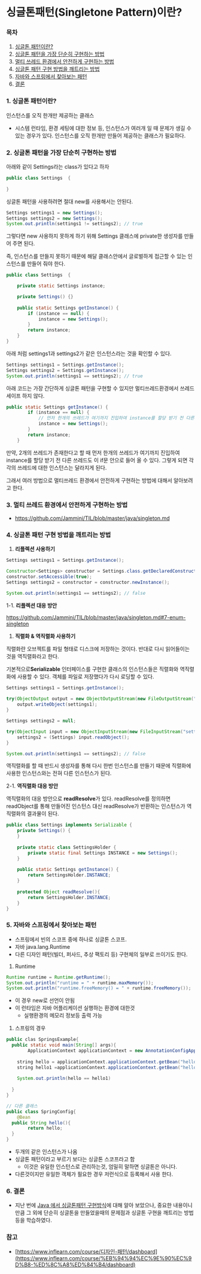 # 싱글톤패턴(Singletone Pattern)이란?

### 목차

1. [싱글톤 패턴이란?](#1-싱글톤-패턴이란)
2. [싱글톤 패턴을 가장 단순히 구현하는 방법](#2-싱글톤-패턴을-가장-단순히-구현하는-방법)
3. [멀티 쓰레드 환경에서 안전하게 구현하는 방법](#3-멀티-쓰레드-환경에서-안전하게-구현하는-방법)
4. [싱글톤 패턴 구현 방법을 깨트리는 방법](#4-싱글톤-패턴-구현-방법을-깨트리는-방법)
5. [자바와 스프링에서 찾아보는 패턴](#5-자바와-스프링에서-찾아보는-패턴)
6. [결론](#6-결론)

### 1. 싱글톤 패턴이란?

인스턴스를 오직 한개만 제공하는 클래스

- 시스템 런타임, 환경 세팅에 대한 정보 등, 인스턴스가 여러개 일 때 문제가 생길 수 있는 경우가 있다. 인스턴스를 오직 한개만 만들어 제공하는 클래스가 필요하다.

### 2. 싱글톤 패턴을 가장 단순히 구현하는 방법

아래와 같이 Settings라는 class가 있다고 하자

```java
public class Settings  {
	
}
```

싱글톤 패턴을 사용하려면 절대 new를 사용해서는 안된다.

```java
Settings settings1 = new Settings();
Settings settings2 = new Settings();
System.out.println(settings1 != settings2); // true
```

그렇다면 new 사용하지 못하게 하기 위해 Settings 클래스에 private한 생성자를 만들어 주면 된다.

즉, 인스턴스를 만들지 못하기 때문에 해달 클래스안에서 글로벌하게 접근할 수 있는 인스턴스를 만들어 줘야 한다.

```java
public class Settings  {

	private static Settings instance;

	private Settings() {}
	
	public static Settings getInstance() {
		if (instance == null) {
			instance = new Settings();
		}
		return instance;
	}
}
```

아래 처럼 settings1과 settings2가 같은 인스턴스라는 것을 확인할 수 있다.

```java
Settings settings1 = Settings.getInstance();
Settings settings2 = Settings.getInstance();
System.out.println(settings1 == settings2); // true
```

아래 코드는 가장 간단하게 싱글톤 패턴을 구현할 수 있지만 멀티쓰레드환경에서 쓰레드 세이프 하지 않다.

```java
public static Settings getInstance() {
		if (instance == null) {
			// 먼저 한개의 쓰레드가 여기까지 진입하여 instance를 할당 받기 전 다른 쓰레드도 이 if문 안으로 들어 올 수 있다.
			instance = new Settings(); 
		}
		return instance;
	}
```

만약, 2개의 쓰레드가 존재한다고 할 때 먼저 한개의 쓰레드가 여기까지 진입하여 instance를 할당 받기 전 다른 쓰레드도 이 if문 안으로 들어 올 수 있다. 그렇게 되면 각각의 쓰레드에 대한 인스턴스는 달라지게 된다.

그래서 여러 방법으로 멀티쓰레드 환경에서 안전하게 구현하는 방법에 대해서 알아보려고 한다.

### 3. 멀티 쓰레드 환경에서 안전하게 구현하는 방법

- https://github.com/Jammini/TIL/blob/master/java/singleton.md

### 4. 싱글톤 패턴 구현 방법을 깨트리는 방법

1. **리플렉션 사용하기**

```java
Settings settings1 = Settings.getInstance();

Constructor<Settings> constructor = Settings.class.getDeclaredConstructor();
constructor.setAccessible(true);
Settings settings2 = constructor = constructor.newInstance();

System.out.println(settings1 == settings2); // false
```

1-1. **리플렉션 대응 방안**

https://github.com/Jammini/TIL/blob/master/java/singleton.md#7-enum-singleton

1. **직렬화 & 역직렬화 사용하기**

직렬화란 오브젝트를 파일 형태로 디스크에 저장하는 것이다. 반대로 다시 읽어들이는 것을 역직렬화라고 한다.

기본적으로**Serializable** 인터페이스를 구현한 클래스의 인스턴스들은 직렬화와 역직렬화에 사용할 수 있다. 객체를 파일로 저장했다가 다시 로딩할 수 있다.

```java
Settings settings1 = Settings.getInstance();
 
try(ObjectOutput output = new ObjectOutputStream(new FileOutputStream("settings.obj"))){
    output.writeObject(settings1);
}

Settings settings2 = null;

try(ObjectInput input = new ObjectInputStream(new FileInputStream("settings.obj"))){
    settings2 = (Settings) input.readObject();
}

System.out.println(settings1 == settings2); // false
```

역직렬화를 할 때 반드시 생성자를 통해 다시 한번 인스턴스를 만들기 때문에 직렬화에 사용한 인스턴스와는 전혀 다른 인스턴스가 된다.

2-1. **역직렬화 대응 방안**

역직렬화의 대응 방안으로 **readResolve**가 있다. readResolve를 정의하면 readObject를 통해 만들어진 인스턴스 대신 readResolve가 반환하는 인스턴스가 역직렬화의 결과물이 된다.

```java
public class Settings implements Serializable {
    private Settings() {
    }
 
    private static class SettingsHolder {
        private static final Settings INSTANCE = new Settings();
    }
 
    public static Settings getInstance() {
        return SettingsHolder.INSTANCE;
    }
 
    protected Object readResolve(){
        return SettingsHolder.INSTANCE;
    }
}
```

### 5. 자바와 스프링에서 찾아보는 패턴

- 스프링에서 빈의 스코프 중에 하나로 싱글톤 스코프.
- 자바 java.lang.Runtime
- 다른 디자인 패턴(빌더, 퍼사드, 추상 팩토리 등) 구현체의 일부로 쓰이기도 한다.
1. Runtime

```java
Runtime runtime = Runtime.getRuntime();
System.out.println("runtime = " + runtime.maxMemory());
System.out.println("runtime.freeMemory() = " + runtime.freeMemory());
```

- 이 경우 new로 선언이 안됨
- 이 런타임은 자바 어플리케이션 실행하는 환경에 대한것
    - 실행환경의 메모리 정보등 출력 가능
1. 스프링의 경우

```java
public clas SpringsExample{
  public static void main(String[] args){
		ApplicationContext applicationContext = new AnnotationConfigApplicationContext(SpringConfig.class);
 
    string hello = applicationContext.applicationContext.getBean("hello", String.class);
    string hello1 =applicationContext.applicationContext.getBean("hello", String.class);
	
    System.out.println(hello == hello1)
    	
  }
}

// 다른 클래스
public class SpringConfig{
	@Bean
  public String hello(){
		return hello;
  }
}
```

- 두개의 같은 인스턴스가 나옴
- 싱글톤 패턴이라고 부르기 보다는 싱글톤 스코프라고 함
    - 이것은 유일한 인스턴스로 관리하는것, 엄밀히 말하면 싱글톤은 아니다.
- 다른것이지만 유일한 객체가 필요한 경우 저런식으로 등록해서 사용 한다.

### 6. 결론

- 지난 번에 [Java 에서 싱글톤패턴 구현방식](https://github.com/Jammini/TIL/blob/master/java/singleton.md)에 대해 알아 보았으나, 중요한 내용이니 만큼 그 외에 단순히 싱글톤을 만들었을때의 문제점과 싱글톤 구현을 깨트리는 방법 등을 학습하였다.

### 참고

- [https://www.inflearn.com/course/디자인-패턴/dashboard](https://www.inflearn.com/course/%EB%94%94%EC%9E%90%EC%9D%B8-%ED%8C%A8%ED%84%B4/dashboard)
